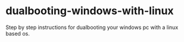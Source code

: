 # dualbooting-windows-with-linux
Step by step instructions for dualbooting your windows pc with a linux based os.
